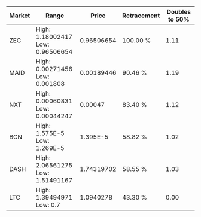 | Market | Range | Price| Retracement | Doubles to 50% |
| --- | --- | --- | --- | --- |
| ZEC | High: 1.18002417<br />Low: 0.96506654 | 0.96506654 | 100.00 % | 1.11 |
| MAID | High: 0.00271456<br />Low: 0.001808 | 0.00189446 | 90.46 % | 1.19 |
| NXT | High: 0.00060831<br />Low: 0.00044247 | 0.00047 | 83.40 % | 1.12 |
| BCN | High: 1.575E-5<br />Low: 1.269E-5 | 1.395E-5 | 58.82 % | 1.02 |
| DASH | High: 2.06561275<br />Low: 1.51491167 | 1.74319702 | 58.55 % | 1.03 |
| LTC | High: 1.39494971<br />Low: 0.7 | 1.0940278 | 43.30 % | 0.00 |
